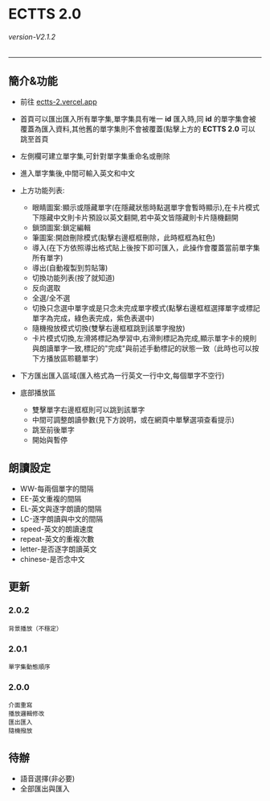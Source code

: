 # ECTTS 2.0
###### *version-V2.1.2* 
---
## 簡介&功能
- 前往 [ectts-2.vercel.app](https://ectts-2.vercel.app/)
- 首頁可以匯出匯入所有單字集,單字集具有唯一 **id** 匯入時,同 **id** 的單字集會被覆蓋為匯入資料,其他舊的單字集則不會被覆蓋(點擊上方的 **ECTTS 2.0** 可以跳至首頁
- 左側欄可建立單字集,可針對單字集重命名或刪除
- 進入單字集後,中間可輸入英文和中文
- 上方功能列表:
  - 眼睛圖案:顯示或隱藏單字(在隱藏狀態時點選單字會暫時顯示),在卡片模式下隱藏中文則卡片預設以英文翻開,若中英文皆隱藏則卡片隨機翻開
  - 鎖頭圖案:鎖定編輯
  - 筆圖案:開啟刪除模式(點擊右邊框框刪除，此時框框為紅色)
  - 導入(在下方依照導出格式貼上後按下即可匯入，此操作會覆蓋當前單字集所有單字)
  - 導出(自動複製到剪貼簿)
  - 切換功能列表(按了就知道)
  - 反向選取
  - 全選/全不選
  - 切換只念選中單字或是只念未完成單字模式(點擊右邊框框選擇單字或標記單字為完成，綠色表完成，紫色表選中)
  - 隨機撥放模式切換(雙擊右邊框框跳到該單字撥放)
  - 卡片模式切換,左滑將標記為學習中,右滑則標記為完成,顯示單字卡的規則與朗讀單字一致,標記的"完成"與前述手動標記的狀態一致（此時也可以按下方播放區聆聽單字）
  
- 下方匯出匯入區域(匯入格式為一行英文一行中文,每個單字不空行)
- 底部播放區
  - 雙擊單字右邊框框則可以跳到該單字
  - 中間可調整朗讀參數(見下方說明，或在網頁中單擊選項查看提示) 
  - 跳至前後單字
  - 開始與暫停
 
## 朗讀設定
- WW-每兩個單字的間隔
- EE-英文重複的間隔
- EL-英文與逐字朗讀的間隔
- LC-逐字朗讀與中文的間隔
- speed-英文的朗讀速度
- repeat-英文的重複次數
- letter-是否逐字朗讀英文
- chinese-是否念中文

## 更新
### 2.0.2
```
背景播放（不穩定）
```

### 2.0.1
```
單字集動態順序
```

### 2.0.0
```
介面重寫
播放邏輯修改
匯出匯入
隨機撥放
```

## 待辦
- 語音選擇(非必要)
- 全部匯出與匯入
